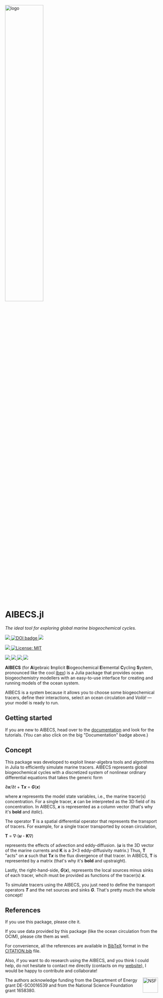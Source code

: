 <a href="https://github.com/JuliaOcean/AIBECS.jl">
  <img src="https://user-images.githubusercontent.com/4486578/60554111-8fc27400-9d79-11e9-9ca7-6d78ee89ea70.png" alt="logo" title="The AIBECS logo: It represents three global marine biogeochemical cycles, where each element affects the others" align="center" width="50%"/>
</a>

# AIBECS.jl

*The ideal tool for exploring global marine biogeochemical cycles.*

<p>
  <a href="https://JuliaOcean.github.io/AIBECS.jl/stable/">
    <img src="https://img.shields.io/github/workflow/status/JuliaOcean/AIBECS.jl/Documentation?style=for-the-badge&label=Documentation&logo=Read%20the%20Docs&logoColor=white">
  </a>
  <a href="https://doi.org/10.21105/joss.03814">
    <img src="https://img.shields.io/static/v1?label=JOSS&message=10.21105/joss.03814&color=9cf&style=flat-square" alt="DOI badge">
  </a>
  <a href="https://www.bpasquier.com/talk/osm_sandiego_2020/OSM_SanDiego_2020.pdf">
    <img src=https://img.shields.io/static/v1?label=Poster&message=OSM2020&color=9cf&style=flat-square>
  </a>
</p>

<p>
  <a href="https://doi.org/10.5281/zenodo.2864051">
    <img src="http://img.shields.io/badge/DOI-10.5281%20%2F%20zenodo.2864051-blue.svg?&style=flat-square">
  </a>
  <a href="https://github.com/JuliaOcean/AIBECS.jl/blob/master/LICENSE">
    <img alt="License: MIT" src="https://img.shields.io/badge/License-MIT-blue.svg?&style=flat-square">
  </a>
</p>

<p>
  <a href="https://github.com/JuliaOcean/AIBECS.jl/actions">
    <img src="https://img.shields.io/github/workflow/status/JuliaOcean/AIBECS.jl/Mac%20OS%20X?label=OSX&logo=Apple&logoColor=white&style=flat-square">
  </a>
  <a href="https://github.com/JuliaOcean/AIBECS.jl/actions">
    <img src="https://img.shields.io/github/workflow/status/JuliaOcean/AIBECS.jl/Linux?label=Linux&logo=Linux&logoColor=white&style=flat-square">
  </a>
  <a href="https://github.com/JuliaOcean/AIBECS.jl/actions">
    <img src="https://img.shields.io/github/workflow/status/JuliaOcean/AIBECS.jl/Windows?label=Windows&logo=Windows&logoColor=white&style=flat-square">
  </a>
  <a href="https://codecov.io/gh/JuliaOcean/AIBECS.jl">
    <img src="https://img.shields.io/codecov/c/github/JuliaOcean/AIBECS.jl/master?label=Codecov&logo=codecov&logoColor=white&style=flat-square">
  </a>
</p>




**AIBECS** (for **A**lgebraic **I**mplicit **B**iogeochemical **E**lemental **C**ycling **S**ystem, pronounced like the cool [ibex](https://en.wikipedia.org/wiki/Ibex)) is a Julia package that provides ocean biogeochemistry modellers with an easy-to-use interface for creating and running models of the ocean system.

AIBECS is a system because it allows you to choose some biogeochemical tracers, define their interactions, select an ocean circulation and *Voilà!* — your model is ready to run.

## Getting started

If you are new to AIBECS, head over to the [documentation](https://JuliaOcean.github.io/AIBECS.jl/stable/) and look for the tutorials.
(You can also click on the big "Documentation" badge above.)

## Concept

This package was developed to exploit linear-algebra tools and algorithms in Julia to efficiently simulate marine tracers.
AIBECS represents global biogeochemical cycles with a discretized system of nonlinear ordinary differential equations that takes the generic form

∂***x***/∂*t* + **T*****x*** = ***G***(***x***)

where ***x*** represents the model state variables, i.e., the marine tracer(s) concentration.
For a single tracer, ***x*** can be interpreted as the 3D field of its concentration.
In AIBECS, ***x*** is represented as a column vector (that's why it's **bold** and *italic*).

The operator **T** is a spatial differential operator that represents the transport of tracers.
For example, for a single tracer transported by ocean circulation,

**T** = ∇⋅(***u*** - **K**∇)

represents the effects of advection and eddy-diffusion.
(***u*** is the 3D vector of the marine currents and **K** is a 3×3 eddy-diffusivity matrix.)
Thus, **T** "acts" on ***x*** such that **T*****x*** is the flux divergence of that tracer.
In AIBECS, **T** is represented by a matrix (that's why it's **bold** and upstraight).

Lastly, the right-hand-side, ***G***(***x***), represents the local sources minus sinks of each tracer, whcih must be provided as functions of the tracer(s) ***x***.

To simulate tracers using the AIBECS, you just need to define the transport operators ***T*** and the net sources and sinks ***G***.
That's pretty much the whole concept!

## References

If you use this package, please cite it.

If you use data provided by this package (like the ocean circulation from the OCIM), please cite them as well.

For convenience, all the references are available in [BibTeX](https://en.wikipedia.org/wiki/BibTeX) format in the [CITATION.bib](./CITATION.bib) file.

Also, if you want to do research using the AIBECS, and you think I could help, do not hesitate to contact me directly (contacts on my [website](www.bpasquier.com)), I would be happy to contribute and collaborate!

<img src="https://www.nsf.gov/images/logos/NSF_4-Color_bitmap_Logo.png" alt="NSF" title="NSF_logo" align="right" height="50"/>

The authors acknowledge funding from the Department of Energy grant DE-SC0016539 and from the National Science Foundation grant 1658380.
